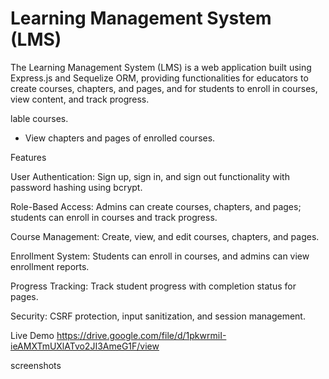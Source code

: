 # Learning Management System (LMS)

The Learning Management System (LMS) is a web application built using Express.js and Sequelize ORM, providing functionalities for educators to create courses, chapters, and pages, and for students to enroll in courses, view content, and track progress.

lable courses.
  - View chapters and pages of enrolled courses.


Features





User Authentication: Sign up, sign in, and sign out functionality with password hashing using bcrypt.



Role-Based Access: Admins can create courses, chapters, and pages; students can enroll in courses and track progress.



Course Management: Create, view, and edit courses, chapters, and pages.



Enrollment System: Students can enroll in courses, and admins can view enrollment reports.



Progress Tracking: Track student progress with completion status for pages.



Security: CSRF protection, input sanitization, and session management.


Live Demo
https://drive.google.com/file/d/1pkwrmiI-ieAMXTmUXlATvo2JI3AmeG1F/view


screenshots




